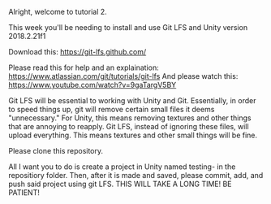 Alright, welcome to tutorial 2.

This week you'll be needing to install and use Git LFS and Unity version 2018.2.21f1

Download this: https://git-lfs.github.com/

Please read this for help and an explaination: https://www.atlassian.com/git/tutorials/git-lfs
And please watch this: https://www.youtube.com/watch?v=9gaTargV5BY


Git LFS will be essential to working with Unity and Git. Essentially, in order to speed things up, git will remove certain small files it deems "unnecessary." For Unity, this means removing textures and other things that are annoying to reapply.
Git LFS, instead of ignoring these files, will upload everything. This means textures and other small things will be fine. 

Please clone this repository. 

All I want you to do is create a project in Unity named testing-<yourlastnamehere> in the repositiory folder. 
Then, after it is made and saved, please commit, add, and push said project using git LFS. THIS WILL TAKE A LONG TIME! BE PATIENT! 
